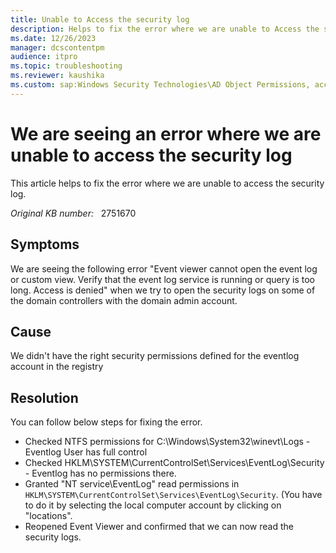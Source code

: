 ```yaml
---
title: Unable to Access the security log
description: Helps to fix the error where we are unable to Access the security log.
ms.date: 12/26/2023
manager: dcscontentpm
audience: itpro
ms.topic: troubleshooting
ms.reviewer: kaushika
ms.custom: sap:Windows Security Technologies\AD Object Permissions, access control, delegation, AdminSDHolder and auditing, csstroubleshoot
---
```

# We are seeing an error where we are unable to access the security log

This article helps to fix the error where we are unable to access the security log.

_Original KB number:_ &nbsp; 2751670

## Symptoms

We are seeing the following error
 "Event viewer cannot open the event log or custom view. Verify that the event log service is running or query is too long. Access is denied" when we try to open the security logs on some of the domain controllers with the domain admin account.

## Cause

We didn't have the right security permissions defined for the eventlog account in the registry

## Resolution

You can follow below steps for fixing the error.

- Checked NTFS permissions for C:\Windows\System32\winevt\Logs - Eventlog User has full control  
- Checked HKLM\SYSTEM\CurrentControlSet\Services\EventLog\Security - Eventlog has no permissions there.  
- Granted "NT service\EventLog" read permissions in `HKLM\SYSTEM\CurrentControlSet\Services\EventLog\Security`. (You have to do it by selecting the local computer account by clicking on "locations".  
- Reopened Event Viewer and confirmed that we can now read the security logs.
